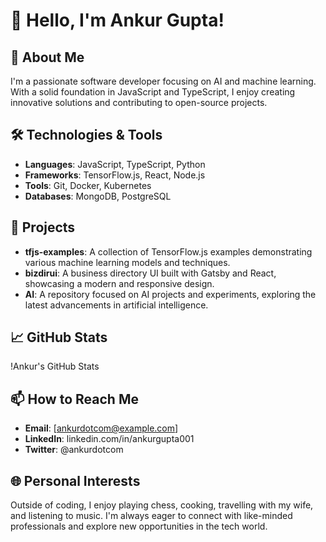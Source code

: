 # 👋 Hello, I'm Ankur Gupta!

## 🚀 About Me
I'm a passionate software developer focusing on AI and machine learning. With a solid foundation in JavaScript and TypeScript, I enjoy creating innovative solutions and contributing to open-source projects.

## 🛠️ Technologies & Tools
- **Languages**: JavaScript, TypeScript, Python
- **Frameworks**: TensorFlow.js, React, Node.js
- **Tools**: Git, Docker, Kubernetes
- **Databases**: MongoDB, PostgreSQL

## 🌟 Projects
- **tfjs-examples**: A collection of TensorFlow.js examples demonstrating various machine learning models and techniques.
- **bizdirui**: A business directory UI built with Gatsby and React, showcasing a modern and responsive design.
- **AI**: A repository focused on AI projects and experiments, exploring the latest advancements in artificial intelligence.

## 📈 GitHub Stats
!Ankur's GitHub Stats

## 📫 How to Reach Me
- **Email**: [ankurdotcom@example.com]
- **LinkedIn**: linkedin.com/in/ankurgupta001
- **Twitter**: @ankurdotcom

## 🌐 Personal Interests
Outside of coding, I enjoy playing chess, cooking, travelling with my wife, and listening to music. I'm always eager to connect with like-minded professionals and explore new opportunities in the tech world.
